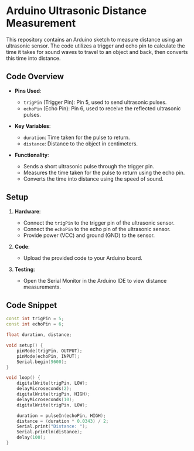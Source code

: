 # Arduino Ultrasonic Distance Measurement

This repository contains an Arduino sketch to measure distance using an ultrasonic sensor. The code utilizes a trigger and echo pin to calculate the time it takes for sound waves to travel to an object and back, then converts this time into distance.

## Code Overview

- **Pins Used**:
  - `trigPin` (Trigger Pin): Pin 5, used to send ultrasonic pulses.
  - `echoPin` (Echo Pin): Pin 6, used to receive the reflected ultrasonic pulses.

- **Key Variables**:
  - `duration`: Time taken for the pulse to return.
  - `distance`: Distance to the object in centimeters.

- **Functionality**:
  - Sends a short ultrasonic pulse through the trigger pin.
  - Measures the time taken for the pulse to return using the echo pin.
  - Converts the time into distance using the speed of sound.

## Setup

1. **Hardware**:
   - Connect the `trigPin` to the trigger pin of the ultrasonic sensor.
   - Connect the `echoPin` to the echo pin of the ultrasonic sensor.
   - Provide power (VCC) and ground (GND) to the sensor.

2. **Code**:
   - Upload the provided code to your Arduino board.

3. **Testing**:
   - Open the Serial Monitor in the Arduino IDE to view distance measurements.

## Code Snippet

```cpp
const int trigPin = 5;
const int echoPin = 6;

float duration, distance;

void setup() {
    pinMode(trigPin, OUTPUT);
    pinMode(echoPin, INPUT);
    Serial.begin(9600);
}

void loop() {
    digitalWrite(trigPin, LOW);
    delayMicroseconds(2);
    digitalWrite(trigPin, HIGH);
    delayMicroseconds(10);
    digitalWrite(trigPin, LOW);

    duration = pulseIn(echoPin, HIGH);
    distance = (duration * 0.0343) / 2;
    Serial.print("Distance: ");
    Serial.println(distance);
    delay(100);
}

